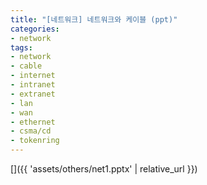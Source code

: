 ```yaml
---
title: "[네트워크] 네트워크와 케이블 (ppt)"
categories:
- network
tags:
- network
- cable
- internet
- intranet
- extranet
- lan
- wan
- ethernet
- csma/cd
- tokenring
---
```


[]({{ 'assets/others/net1.pptx' | relative_url }})

